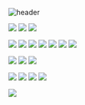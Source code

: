 



![header](https://capsule-render.vercel.app/api?type=waving&color=auto&height=300&section=header&text=Kangas%Juhani&fontSize=90&animation=fadeIn&fontAlignY=38&desc=Hello%im%a%passionate%Full-Stack%developer%from%Finland,%thanks%for%visiting%☺️&descAlignY=51&descAlign=62)


[![](https://img.shields.io/badge/Windows-10-2376bc?style=flat-square&logo=windows&logoColor=ffffff)](https://www.microsoft.com/windows/get-windows-10)
![](https://img.shields.io/badge/.NET-512BD4?style=flat-square&logo=.NET&logoColor=ffffff)
[![](https://img.shields.io/badge/IDE-Visual%20Studio%20Code-007ACC?style=flat-square&logo=Visual-Studio-Code&logoColor=ffffff)](https://code.visualstudio.com/)

[![](https://img.shields.io/badge/-React-61dafb?style=flat-square&logo=react&logoColor=ffffff)](https://reactjs.org/)
[![](https://img.shields.io/badge/-Next.js-000000?style=flat-square&logo=Next.js&logoColor=ffffff)](https://nextjs.org/docs)
[![](https://img.shields.io/badge/-CSS3-1572B6?style=flat-square&logo=css3&logoColor=white)](https://www.w3.org/Style/CSS/)
[![](https://img.shields.io/badge/-HTML5-E34F26?style=flat-square&logo=html5&logoColor=white)](https://html.spec.whatwg.org/)
[![](https://img.shields.io/badge/-JavaScript-f7e018?style=flat-square&logo=javascript&logoColor=white)](https://www.ecma-international.org/)
[![](https://img.shields.io/badge/-TypeScript-3178C6?style=flat-square&logo=typescript&logoColor=ffffff)](https://www.typescriptlang.org/)
[![](https://img.shields.io/badge/-Chart.js-FF6384?style=flat-square&logo=chart.js&logoColor=white)](https://www.chartjs.org/)

[![](https://img.shields.io/badge/-Git-f05032?style=flat-square&logo=git&logoColor=white)](https://git-scm.com/)
[![](https://img.shields.io/badge/-Node.js-43853d?style=flat-square&logo=node.js&logoColor=ffffff)](https://nodejs.org/)
[![](https://img.shields.io/badge/-Python3-3776AB?style=flat-square&logo=python&logoColor=ffffff)](https://www.python.org/)

[![](https://img.shields.io/badge/SQLite-003B57?style=flat-square&logo=SQLite&logoColor=ffffff)](https://sqlite.org/)
[![](https://img.shields.io/badge/MySQL-4479A1?style=flat-square&logo=MySQL&logoColor=ffffff)](https://www.mysql.com/)
[![](https://img.shields.io/badge/MongoDB-47A248?style=flat-square&logo=MongoDB&logoColor=ffffff)](https://www.mongodb.com/)
[![](https://img.shields.io/badge/Postman-FF6C37?style=flat-square&logo=Postman&logoColor=ffffff)](https://www.postman.com/)


[![](https://img.shields.io/badge/Unity-000000?style=flat-square&logo=Unity&logoColor=ffffff)](https://unity.com/)

 


